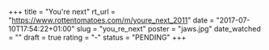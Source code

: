 +++
title = "You're next"
rt_url = "https://www.rottentomatoes.com/m/youre_next_2011"
date = "2017-07-10T17:54:22+01:00"
slug = "you_re_next"
poster = "jaws.jpg"
date_watched = ""
draft = true
rating = "-"
status = "PENDING"
+++